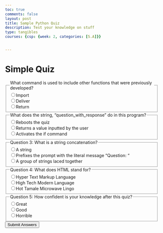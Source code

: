 ```yaml
---
toc: true
comments: false
layout: post
title: Sample Python Quiz
description: Test your knowledge on stuff
type: tangibles
courses: {csp: {week: 2, categories: [5.A]}}


---
```

<!DOCTYPE html>
<html>
<head>
    <title>Simple Quiz</title>
</head>
<body>
    <h1>Simple Quiz</h1>
    <form id="quiz-form">
        <fieldset>
            <legend>What command is used to include other functions that were previously developed?</legend>
            <label><input type="radio" name="q1" value="a">Import</label><br>
            <label><input type="radio" name="q1" value="b">Deliver</label><br>
            <label><input type="radio" name="q1" value="c">Return</label><br>
        </fieldset>
        <fieldset>
            <legend>What does the string, “question_with_response” do in this program?</legend>
            <label><input type="radio" name="q2" value="a">Reboots the quiz</label><br>
            <label><input type="radio" name="q2" value="b">Returns a value inputted by the user</label><br>
            <label><input type="radio" name="q2" value="c">Activates the if command</label><br>
        </fieldset>
        <fieldset>
            <legend>Question 3: What is a string concatenation?</legend>
            <label><input type="radio" name="q3" value="a">A string</label><br>
            <label><input type="radio" name="q3" value="b">Prefixes the prompt with the literal message “Question: “</label><br>
            <label><input type="radio" name="q3" value="c">A group of strings laced together</label><br>
        </fieldset>
        <fieldset>
            <legend>Question 4: What does HTML stand for?</legend>
            <label><input type="radio" name="q4" value="a">Hyper Text Markup Language</label><br>
            <label><input type="radio" name="q4" value="b">High Tech Modern Language</label><br>
            <label><input type="radio" name="q4" value="c">Hot Tamale Microwave Lingo</label><br>
        </fieldset>
        <fieldset>
            <legend>Question 5: How confident is your knowledge after this quiz?</legend>
            <label><input type="radio" name="q5" value="a">Great</label><br>
            <label><input type="radio" name="q5" value="b">Good</label><br>
            <label><input type="radio" name="q5" value="c">Horrible</label><br>
        </fieldset>
        <button type="button" id="submit-button">Submit Answers</button>
    </form>
    <div id="result"></div>
    <script>
        document.getElementById("submit-button").addEventListener("click", function() {
            const answers = {
                q1: document.querySelector('input[name="q1"]:checked'),
                q2: document.querySelector('input[name="q2"]:checked'),
                q3: document.querySelector('input[name="q3"]:checked'),
                q4: document.querySelector('input[name="q4"]:checked'),
                q5: document.querySelector('input[name="q5"]:checked')
            };
            let correctCount = 0;
            for (const question in answers) {
                if (answers[question] && answers[question].value === "a") {
                    correctCount++;
                }
            }
            const resultDiv = document.getElementById("result");
            resultDiv.innerHTML = `You got ${correctCount} out of 5 questions correct.`;
        });
    </script>
</body>
</html>






